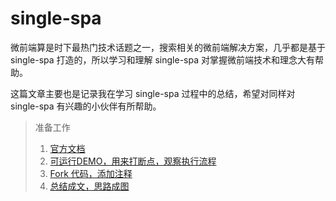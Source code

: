 # single-spa

微前端算是时下最热门技术话题之一，搜索相关的微前端解决方案，几乎都是基于 single-spa 打造的，所以学习和理解 single-spa 对掌握微前端技术和理念大有帮助。

这篇文章主要也是记录我在学习 single-spa 过程中的总结，希望对同样对 single-spa 有兴趣的小伙伴有所帮助。

> 准备工作
> 1. [官方文档](https://single-spa.js.org/docs/getting-started-overview)
> 2. [可运行DEMO，用来打断点，观察执行流程](https://github.com/react-microfrontends/root-config)
> 3. [Fork 代码，添加注释](https://github.com/cbbfcd/single-spa/tree/feat/code-analysis)
> 4. [总结成文，思路成图]()

